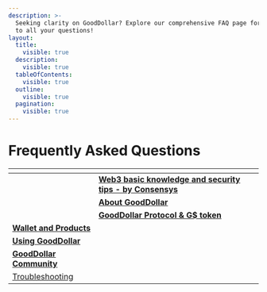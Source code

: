 ```yaml
---
description: >-
  Seeking clarity on GoodDollar? Explore our comprehensive FAQ page for answers
  to all your questions!
layout:
  title:
    visible: true
  description:
    visible: true
  tableOfContents:
    visible: true
  outline:
    visible: true
  pagination:
    visible: true
---
```


# Frequently Asked Questions

<table data-view="cards"><thead><tr><th></th><th></th><th></th></tr></thead><tbody><tr><td></td><td><a href="web3-basic-knowledge-and-security-tips-by-consensys.md"><strong>Web3 basic knowledge and security tips - by Consensys</strong></a></td><td></td></tr><tr><td></td><td><a href="about-gooddollar.md"><strong>About GoodDollar</strong></a></td><td></td></tr><tr><td></td><td><a href="gooddollar-protocol-and-gusd-token.md"><strong>GoodDollar Protocol &#x26; G$ token</strong></a></td><td></td></tr><tr><td><a href="wallet-and-products/"><strong>Wallet and Products</strong></a></td><td></td><td></td></tr><tr><td><a href="using-gooddollar.md"><strong>Using GoodDollar</strong></a></td><td></td><td></td></tr><tr><td><a href="gooddollar-community.md"><strong>GoodDollar Community</strong></a></td><td></td><td></td></tr><tr><td><a href="troubleshooting.md">Troubleshooting</a></td><td></td><td></td></tr></tbody></table>

